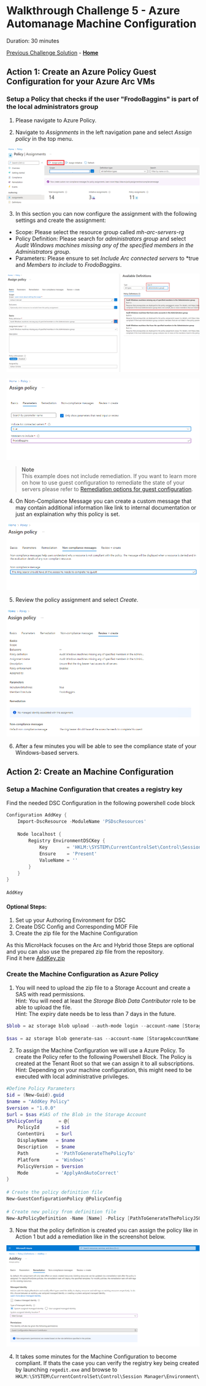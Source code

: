 # Walkthrough Challenge 5 - Azure Automanage Machine Configuration

Duration: 30 minutes

[Previous Challenge Solution](../challenge-4/solution.md) - **[Home](../../Readme.md)**

## Action 1: Create an Azure Policy Guest Configuration for your Azure Arc VMs

### Setup a Policy that checks if the user "FrodoBaggins" is part of the local administrators group


1. Please navigate to Azure Policy.

2. Navigate to *Assignments* in the left navigation pane and select *Assign policy* in the top menu.

![PolicyAssignment.png](./img/PolicyAssignment.png)

3. In this section you can now configure the assignment with the following settings and create the assignment:

- Scope: Please select the resource group called *mh-arc-servers-rg*
- Policy Definition: Please search for *administrators group* and select *Audit Windows machines missing any of the specified members in the Administrators group*.
- Parameters: Please ensure to set *Include Arc connected servers* to *true and *Members to include* to *FrodoBaggins*.

![PolicyAssignmentBasics.png](./img/PolicyAssignmentBasics.png)

![PolicyAssignmentParameters.png](./img/PolicyAssignmentParameters.png)

> **Note**  
> This example does not include remediation. If you want to learn more on how to use guest configuration to remediate the state of your servers please refer to [Remediation options for guest configuration](https://docs.microsoft.com/en-us/azure/governance/policy/concepts/guest-configuration-policy-effects). 
  
    
4. On Non-Compliance Message you can create a custom message that may contain additional information like link to internal documentation or just an explaination why this policy is set.

![PolicyAssignmentMessage.png](./img/PolicyAssignmentMessage.png)

5. Review the policy assignment and select *Create*.

![PolicyAssignmentReview.png](./img/PolicyAssignmentReview.png)

6. After a few minutes you will be able to see the compliance state of your Windows-based servers.

## Action 2: Create an Machine Configuration

### Setup a Machine Configuration that creates a registry key 

Find the needed DSC Configuration in the following powershell code block


```powershell
Configuration AddKey {
    Import-DscResource -ModuleName 'PSDscResources'

    Node localhost {
        Registry EnvironmentDSCKey {
            Key       = 'HKLM:\SYSTEM\CurrentControlSet\Control\Session Manager\Environment\EnvironmentKeyDSC'
            Ensure    = 'Present'
            ValueName = ''
        }
    }
}

AddKey
```

#### Optional Steps:  

1. Set up your Authoring Environment for DSC
2. Create DSC Config and Corresponding MOF File
3. Create the zip file for the Machine Configuration

As this MicroHack focuses on the Arc and Hybrid those Steps are optional and you can also use the prepared zip file from the repository.  
Find it here [AddKey.zip](https://github.com/microsoft/MicroHack/raw/main/03-Azure/01-03-Infrastructure/02_Hybrid_Azure_Arc_Servers/resources/AddKey.zip)

### Create the Machine Configuration as Azure Policy

1. You will need to upload the zip file to a Storage Account and create a SAS with read permissions.  
Hint: You will need at least the *Storage Blob Data Contributor* role to be able to upload the file.  
Hint: The expiry date needs be to less than 7 days in the future.

```powershell
$blob = az storage blob upload --auth-mode login --account-name [StorageAccountName] --container-name [ContainerName] --file [File] --name [Name] --overwrite

$sas = az storage blob generate-sas --account-name [StorageAccountName] --container-name [ContainerName] --name [File] --permissions r --expiry [ExpirationDate format: 2023-01-01T00:00:00Z] --https-only --full-uri
```

2. To assign the Machine Configuration we will use a Azure Policy. To create the Policy refer to the following Powershell Block. The Policy is created at the Tenant Root so that we can assign it to all subscriptions.  
Hint: Depending on your machine configuration, this might need to be executed with local administrative privileges.
```powershell
#Define Policy Parameters
$id = (New-Guid).guid
$name = "AddKey Policy"
$version = "1.0.0"
$url = $sas #SAS of the Blob in the Storage Account
$PolicyConfig      = @{
    PolicyId      = $id
    ContentUri    = $url
    DisplayName   = $name
    Description   = $name
    Path          = 'PathToGenerateThePolicyTo'
    Platform      = 'Windows'
    PolicyVersion = $version
    Mode          = 'ApplyAndAutoCorrect'
}

# Create the policy definition file
New-GuestConfigurationPolicy @PolicyConfig

# Create new policy from definition file
New-AzPolicyDefinition -Name [Name] -Policy [PathToGenerateThePolicyJSONFile] -ManagementGroupName [TenantID] #Tenant ID is the ID of the Root Management Group
```
3. Now that the policy definition is created you can assign the policy like in Action 1 but add a remediation like in the screenshot below.

![PolicyAssignmentRemediation.png](./img/PolicyAssignmentRemediation.png)

4. It takes some minutes for the Machine Configuration to become compliant. If thats the case you can verify the registry key being created by launching ``` regedit.exe ``` and browse to ``` HKLM:\SYSTEM\CurrentControlSet\Control\Session Manager\Environment\ ```